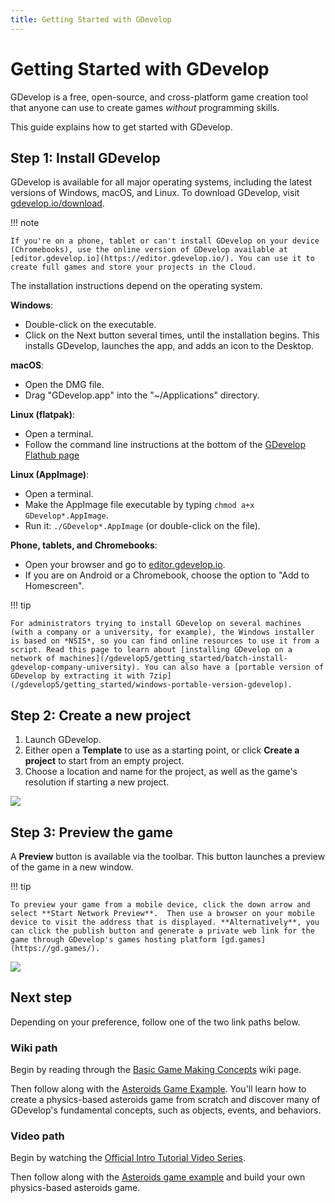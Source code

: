 ```yaml
---
title: Getting Started with GDevelop
---
```

# Getting Started with GDevelop

GDevelop is a free, open-source, and cross-platform game creation tool that anyone can use to create games *without* programming skills.

This guide explains how to get started with GDevelop.

## Step 1: Install GDevelop

GDevelop is available for all major operating systems, including the latest versions of Windows, macOS, and Linux. To download GDevelop, visit [gdevelop.io/download](https://gdevelop.io/download/).

!!! note

    If you're on a phone, tablet or can't install GDevelop on your device (Chromebooks), use the online version of GDevelop available at [editor.gdevelop.io](https://editor.gdevelop.io/). You can use it to create full games and store your projects in the Cloud.

The installation instructions depend on the operating system.

**Windows**:

  * Double-click on the executable.
  * Click on the Next button several times, until the installation begins. This installs GDevelop, launches the app, and adds an icon to the Desktop.

**macOS**:

  * Open the DMG file.
  * Drag "GDevelop.app" into the "~/Applications" directory.

**Linux (flatpak)**:

  * Open a terminal.
  * Follow the command line instructions at the bottom of the [GDevelop Flathub page](https://flathub.org/apps/details/io.gdevelop.ide)

**Linux (AppImage)**:

  * Open a terminal.
  * Make the AppImage file executable by typing `chmod a+x GDevelop*.AppImage`.
  * Run it: `./GDevelop*.AppImage` (or double-click on the file).

**Phone, tablets, and Chromebooks**:

  * Open your browser and go to [editor.gdevelop.io](https://editor.gdevelop.io).
  * If you are on Android or a Chromebook, choose the option to "Add to Homescreen".

!!! tip

    For administrators trying to install GDevelop on several machines (with a company or a university, for example), the Windows installer is based on *NSIS*, so you can find online resources to use it from a script. Read this page to learn about [installing GDevelop on a network of machines](/gdevelop5/getting_started/batch-install-gdevelop-company-university). You can also have a [portable version of GDevelop by extracting it with 7zip](/gdevelop5/getting_started/windows-portable-version-gdevelop).

## Step 2: Create a new project

1. Launch GDevelop.
2. Either open a **Template** to use as a starting point, or click **Create a project** to start from an empty project.
3. Choose a location and name for the project, as well as the game's resolution if starting a new project.

![](/gdevelop5/getting_started/pasted/20230309-173349.png)

## Step 3: Preview the game

A **Preview** button is available via the toolbar. This button launches a preview of the game in a new window.

!!! tip

    To preview your game from a mobile device, click the down arrow and select **Start Network Preview**.  Then use a browser on your mobile device to visit the address that is displayed. **Alternatively**, you can click the publish button and generate a private web link for the game through GDevelop's games hosting platform [gd.games](https://gd.games/).

![](/gdevelop5/getting_started/pasted/20230309-173456.png)

## Next step

Depending on your preference, follow one of the two link paths below.

### Wiki path

Begin by reading through the [Basic Game Making Concepts](https://wiki.gdevelop.io/gdevelop5/tutorials/basic-game-making-concepts) wiki page.

Then follow along with the [Asteroids Game Example](https://wiki.gdevelop.io/gdevelop5/tutorials/asteroids/start). You'll learn how to create a physics-based asteroids game from scratch and discover many of GDevelop's fundamental concepts, such as objects, events, and behaviors.

### Video path

Begin by watching the [Official Intro Tutorial Video Series](https://www.youtube.com/watch?v=595-swNh0Mw&list=PL3YlZTdKiS89Kj7IQVPoNElJCWrjZaCC8&ab_channel=GDevelop).

Then follow along with the [Asteroids game example](https://www.youtube.com/watch?v=w1SCpQ-mRCk&list=PL3YlZTdKiS8_Q8UPu2BJV5P5gYA-Q-k19&ab_channel=GDevelop) and build your own physics-based asteroids game.